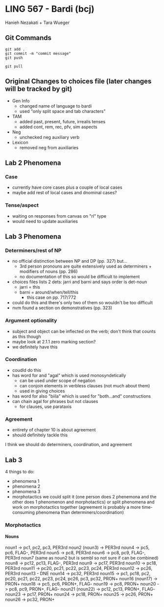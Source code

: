 # LING 567 - Bardi (bcj)
Hanieh Nezakati + Tara Wueger

## Git Commands
```
git add .
git commit -m "commit message"
git push

git pull
```

## Original Changes to choices file (later changes will be tracked by git)
- Gen Info
  - changed name of language to bardi
  - used "only split space and tab characters"
- TAM
  - added past, present, future, irrealis tenses
  - added cont, rem, rec, pfv, sim aspects
- Neg
  - unchecked neg auxiliary verb
- Lexicon
  - removed neg from auxiliaries

## Lab 2 Phenomena
### Case
- currently have core cases plus a couple of local cases
- maybe add rest of local cases and dnominal cases?

### Tense/aspect
- waiting on responses from canvas on "rl" type
- would need to update auxiliaries

## Lab 3 Phenomena
### Determiners/rest of NP
- no official distinction between NP and DP (pp. 327) but...
  - 3rd person pronouns are quite extensively used as determiners + modifiers of nouns (pp. 286)
  - no documentation of this so would be difficult to implement
- choices files lists 2 dets: jarri and barni and says order is det-noun
  - jarri = this
  - barni = around/when/tell/this
    - this case on pp. 717/772
- could do this and there's only two of them so wouldn't be too difficult
- nvm found a section on demonstratives (pp. 323)

### Argument optionality
- subject and object can be inflected on the verb; don't think that counts as this though
- maybe look at 2.1.1 zero marking section?
- we definitely have this

### Coordination
- coudld do this
- has word for and "agal" which is used monosyndetically
  - can be used under scope of negation
  - can conjoin elements in verbless clauses (not much about them)
  - used in giving choices
- has word for also "biila" which is used for "both...and" constructions
- can chain agal for phrases but not clauses
  - for clauses, use parataxis

### Agreement
- entirety of chapter 10 is about agreement
- should definitely tackle this

I think we should do determiners, coordination, and agreement

## Lab 3
4 things to do:
  - phenomena 1
  - phenomena 2
  - phenomena 3
  - morphotactics
we could split it (one person does 2 phenemona and the other does 1 phenomenon and morphotactics)
or split phenomena and work on morphotactics together (agreement is probably a more time-consuming phenomena than determiners/coordination)

### Morphotactics
#### Nouns
noun1 -> pc1, pc2, pc3, PER3rd
noun2 (noun3) -> PER3rd
noun4 -> pc5, pc6, FLAG-, PER3rd
noun5 -> pc8, PER3rd
noun6 -> pc8, pc9, FLAG-, PER3rd
noun7 (same as noun2 but is sembl so not sure if can be combined)
noun8 -> pc12, pc13, FLAG-, PER3rd
noun9 -> pc17, PER3rd
noun10 -> pc18, PER3rd
noun11 -> pc20, pc21, pc22, pc23, pc24, PER3rd
noun12 -> pc26, PER3rd
noun13 - DNE
noun14 -> pc32, PER3rd
noun15 -> pc1, pc18, pc2, pc20, pc21, pc22, pc23, pc24, pc26, pc3, pc32, PRON+
noun16 (noun17) -> PRON+
noun18 -> pc5, pc6, PRON+, FLAG-
noun19 -> pc8, PRON+
noun20 -> pc8, pc9, PRON+, FLAG-
noun21 (noun22) -> pc12, pc13, PRON+, FLAG-
noun23 -> pc17, PRON+
noun24 -> pc18, PRON+
noun25 -> pc26, PRON+
noun26 -> pc32, PRON+